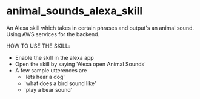 # animal_sounds_alexa_skill
An Alexa skill which takes in certain phrases and output's an animal sound. Using AWS services for the backend.

HOW TO USE THE SKILL:
- Enable the skill in the alexa app
- Open the skill by saying 'Alexa open Animal Sounds'
- A few sample utterences are
  - 'lets hear a dog'
  - 'what does a bird sound like'
  - 'play a bear sound'
